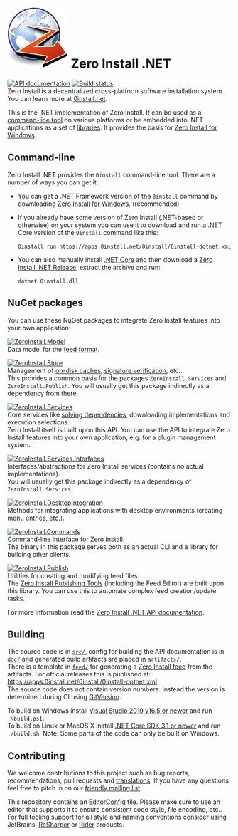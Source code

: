 # ![Logo](logo.svg) Zero Install .NET

[![API documentation](https://img.shields.io/badge/api-docs-orange.svg)](https://dotnet.0install.net/)
[![Build status](https://img.shields.io/appveyor/ci/0install/0install-dotnet.svg)](https://ci.appveyor.com/project/0install/0install-dotnet)  
Zero Install is a decentralized cross-platform software installation system. You can learn more at [0install.net](https://0install.net/).

This is the .NET implementation of Zero Install. It can be used as a [command-line tool](#command-line) on various platforms or be embedded into .NET applications as a set of [libraries](#libraries). It provides the basis for [Zero Install for Windows](https://github.com/0install/0install-win).

## Command-line

Zero Install .NET provides the `0install` command-line tool. There are a number of ways you can get it:

- You can get a .NET Framework version of the `0install` command by downloading [Zero Install for Windows](https://0install.net/injector.html#windows-current). (recommended)

- If you already have some version of Zero Install (.NET-based or otherwise) on your system you can use it to download and run a .NET Core version of the `0install` command like this:

      0install run https://apps.0install.net/0install/0install-dotnet.xml

- You can also manually install [.NET Core](https://www.microsoft.com/net/download) and then download a [Zero Install .NET Release](https://github.com/0install/0install-dotnet/releases), extract the archive and run:

      dotnet 0install.dll

## NuGet packages

You can use these NuGet packages to integrate Zero Install features into your own application:

[![ZeroInstall.Model](https://img.shields.io/nuget/v/ZeroInstall.Model.svg?label=ZeroInstall.Model)](https://www.nuget.org/packages/ZeroInstall.Model/)  
Data model for the [feed format](https://docs.0install.net/specifications/feed/).

[![ZeroInstall.Store](https://img.shields.io/nuget/v/ZeroInstall.Store.svg?label=ZeroInstall.Store)](https://www.nuget.org/packages/ZeroInstall.Store/)  
Management of [on-disk caches](https://docs.0install.net/details/cache/), [signature verification](https://docs.0install.net/specifications/feed/#digital-signatures), etc..  
This provides a common basis for the packages `ZeroInstall.Services` and `ZeroInstall.Publish`. You will usually get this package indirectly as a dependency from there.

[![ZeroInstall.Services](https://img.shields.io/nuget/v/ZeroInstall.Services.svg?label=ZeroInstall.Services)](https://www.nuget.org/packages/ZeroInstall.Services/)  
Core services like [solving dependencies](https://docs.0install.net/developers/solver/), downloading implementations and execution selections.  
Zero Install itself is built upon this API. You can use the API to integrate Zero Install features into your own application, e.g. for a plugin management system.

[![ZeroInstall.Services.Interfaces](https://img.shields.io/nuget/v/ZeroInstall.Services.Interfaces.svg?label=ZeroInstall.Services.Interfaces)](https://www.nuget.org/packages/ZeroInstall.Services.Interfaces/)  
Interfaces/abstractions for Zero Install services (contains no actual implementations).  
You will usually get this package indirectly as a dependency of `ZeroInstall.Services`.

[![ZeroInstall.DesktopIntegration](https://img.shields.io/nuget/v/ZeroInstall.DesktopIntegration.svg?label=ZeroInstall.DesktopIntegration)](https://www.nuget.org/packages/ZeroInstall.DesktopIntegration/)  
Methods for integrating applications with desktop environments (creating menu entries, etc.).

[![ZeroInstall.Commands](https://img.shields.io/nuget/v/ZeroInstall.Commands.svg?label=ZeroInstall.Commands)](https://www.nuget.org/packages/ZeroInstall.Commands/)  
Command-line interface for Zero Install.  
The binary in this package serves both as an actual CLI and a library for building other clients.

[![ZeroInstall.Publish](https://img.shields.io/nuget/v/ZeroInstall.Publish.svg?label=ZeroInstall.Publish)](https://www.nuget.org/packages/ZeroInstall.Publish/)  
Utilities for creating and modifying feed files.  
The [Zero Install Publishing Tools](https://github.com/0install/0publish-win) (including the Feed Editor) are built upon this library. You can use this to automate complex feed creation/update tasks.

For more information read the [Zero Install .NET API documentation](https://dotnet.0install.net/).

## Building

The source code is in [`src/`](src/), config for building the API documentation is in [`doc/`](doc/) and generated build artifacts are placed in `artifacts/`.  
There is a template in [`feed/`](feed/) for generating a [Zero Install feed](https://0install.github.io/docs/packaging/) from the artifacts. For official releases this is published at: https://apps.0install.net/0install/0install-dotnet.xml  
The source code does not contain version numbers. Instead the version is determined during CI using [GitVersion](http://gitversion.readthedocs.io/).

To build on Windows install [Visual Studio 2019 v16.5 or newer](https://www.visualstudio.com/downloads/) and run `.\build.ps1`.  
To build on Linux or MacOS X install [.NET Core SDK 3.1 or newer](https://www.microsoft.com/net/download) and run `./build.sh`. Note: Some parts of the code can only be built on Windows.

## Contributing

We welcome contributions to this project such as bug reports, recommendations, pull requests and [translations](https://www.transifex.com/eicher/0install-win/). If you have any questions feel free to pitch in on our [friendly mailing list](https://0install.net/support.html#lists).

This repository contains an [EditorConfig](http://editorconfig.org/) file. Please make sure to use an editor that supports it to ensure consistent code style, file encoding, etc.. For full tooling support for all style and naming conventions consider using JetBrains' [ReSharper](https://www.jetbrains.com/resharper/) or [Rider](https://www.jetbrains.com/rider/) products.
